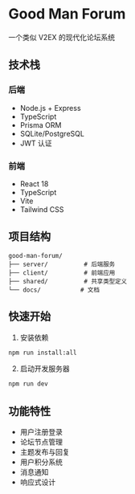 # Good Man Forum

一个类似 V2EX 的现代化论坛系统

## 技术栈

### 后端
- Node.js + Express
- TypeScript
- Prisma ORM
- SQLite/PostgreSQL
- JWT 认证

### 前端
- React 18
- TypeScript
- Vite
- Tailwind CSS

## 项目结构

```
good-man-forum/
├── server/          # 后端服务
├── client/          # 前端应用
├── shared/          # 共享类型定义
└── docs/           # 文档
```

## 快速开始

1. 安装依赖
```bash
npm run install:all
```

2. 启动开发服务器
```bash
npm run dev
```

## 功能特性

- 用户注册登录
- 论坛节点管理
- 主题发布与回复
- 用户积分系统
- 消息通知
- 响应式设计